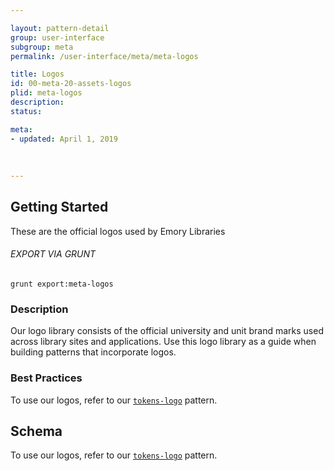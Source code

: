 ```yaml
---

layout: pattern-detail
group: user-interface
subgroup: meta
permalink: /user-interface/meta/meta-logos

title: Logos
id: 00-meta-20-assets-logos
plid: meta-logos
description: 
status: 

meta:
- updated: April 1, 2019
  
  
  
---
```



## Getting Started

These are the official logos used by Emory Libraries

###### EXPORT VIA GRUNT

```
grunt export:meta-logos
```


### Description

Our logo library consists of the official university and unit brand marks used across library sites and applications. Use this logo library as a guide when building patterns that incorporate logos.


### Best Practices

To use our logos, refer to our [`tokens-logo`][tokens-logo] pattern.


## Schema

To use our logos, refer to our [`tokens-logo`][tokens-logo] pattern.


[tokens-logo]: /patterns/10-tokens-10-globals-logo/10-tokens-10-globals-logo.html
